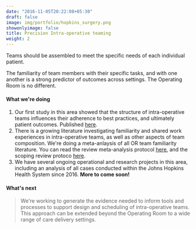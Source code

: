 ```yaml
---
date: "2016-11-05T20:22:08+05:30"
draft: false
image: img/portfolio/hopkins_surgery.png
showonlyimage: false
title: Precision Intra-operative teaming
weight: 2
---
```


Teams should be assembled to meet the specific needs of each individual patient.
<!--more-->

The familiarity of team members with their specific tasks, and with one another is a strong predictor of outcomes across settings. The Operating Room is no different. 

#### What we're doing

1. Our first study in this area showed that the structure of intra-operative teams influences their adherence to best practices, and ultimately patient outcomes. Published [here](https://doi.org/10.1016/j.jamcollsurg.2017.12.010).
2. There is a growing literature investigating familiarity and shared work experiences in intra-operative teams, as well as other aspects of team composition. We're doing a meta-anlaysis of all OR team familiarity literature. You can read the review meta-analysis protocol [here](https://osf.io/2t4yv/?view_only=106db2ae546b48aaaa1e8aae011cddc8), and the scoping review protoco [here](https://osf.io/saqyt/?view_only=c34c2ee105ba4f99b62222a6a657e047).
3. We have several ongoing operational and research projects in this area, including an analysis of all cases conducted within the Johns Hopkins Health System since 2016. **More to come soon!**


#### What's next

> We're working to generate the evidence needed to inform tools and processes to support design and scheduling of intra-operative teams. This approach can be extended beyond the Operating Room to a wide range of care delivery settings.